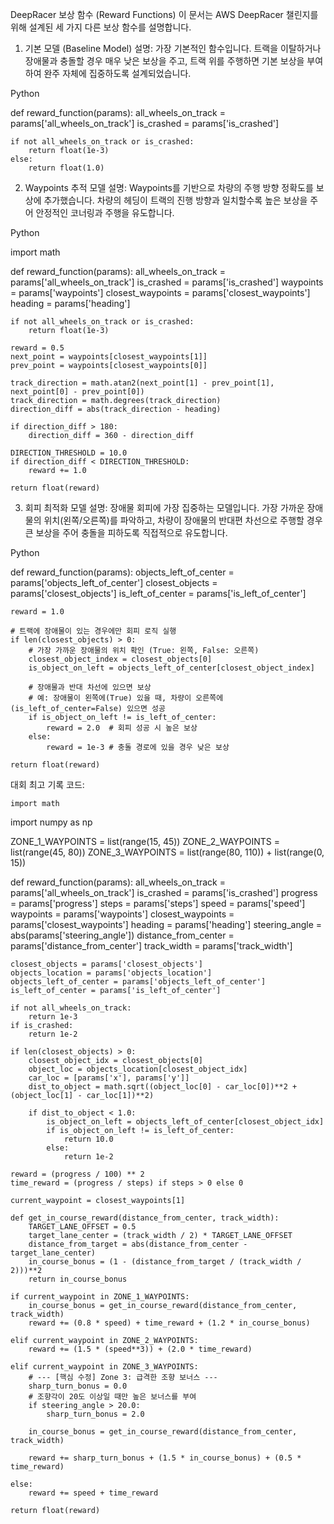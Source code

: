 
DeepRacer 보상 함수 (Reward Functions)
이 문서는 AWS DeepRacer 챌린지를 위해 설계된 세 가지 다른 보상 함수를 설명합니다.

1. 기본 모델 (Baseline Model)
설명: 가장 기본적인 함수입니다. 트랙을 이탈하거나 장애물과 충돌할 경우 매우 낮은 보상을 주고, 트랙 위를 주행하면 기본 보상을 부여하여 완주 자체에 집중하도록 설계되었습니다.

Python

def reward_function(params):
    all_wheels_on_track = params['all_wheels_on_track']
    is_crashed = params['is_crashed']

    if not all_wheels_on_track or is_crashed:
        return float(1e-3)
    else:
        return float(1.0)
        
2. Waypoints 추적 모델
설명: Waypoints를 기반으로 차량의 주행 방향 정확도를 보상에 추가했습니다. 차량의 헤딩이 트랙의 진행 방향과 일치할수록 높은 보상을 주어 안정적인 코너링과 주행을 유도합니다.

Python

import math

def reward_function(params):
    all_wheels_on_track = params['all_wheels_on_track']
    is_crashed = params['is_crashed']
    waypoints = params['waypoints']
    closest_waypoints = params['closest_waypoints']
    heading = params['heading']

    if not all_wheels_on_track or is_crashed:
        return float(1e-3)

    reward = 0.5
    next_point = waypoints[closest_waypoints[1]]
    prev_point = waypoints[closest_waypoints[0]]

    track_direction = math.atan2(next_point[1] - prev_point[1], next_point[0] - prev_point[0])
    track_direction = math.degrees(track_direction)
    direction_diff = abs(track_direction - heading)

    if direction_diff > 180:
        direction_diff = 360 - direction_diff

    DIRECTION_THRESHOLD = 10.0
    if direction_diff < DIRECTION_THRESHOLD:
        reward += 1.0

    return float(reward)
    
3. 회피 최적화 모델
설명: 장애물 회피에 가장 집중하는 모델입니다. 가장 가까운 장애물의 위치(왼쪽/오른쪽)를 파악하고, 차량이 장애물의 반대편 차선으로 주행할 경우 큰 보상을 주어 충돌을 피하도록 직접적으로 유도합니다.

Python

def reward_function(params):
    objects_left_of_center = params['objects_left_of_center']
    closest_objects = params['closest_objects']
    is_left_of_center = params['is_left_of_center']
    
    reward = 1.0

    # 트랙에 장애물이 있는 경우에만 회피 로직 실행
    if len(closest_objects) > 0:
        # 가장 가까운 장애물의 위치 확인 (True: 왼쪽, False: 오른쪽)
        closest_object_index = closest_objects[0]
        is_object_on_left = objects_left_of_center[closest_object_index]

        # 장애물과 반대 차선에 있으면 보상
        # 예: 장애물이 왼쪽에(True) 있을 때, 차량이 오른쪽에(is_left_of_center=False) 있으면 성공
        if is_object_on_left != is_left_of_center:
            reward = 2.0  # 회피 성공 시 높은 보상
        else:
            reward = 1e-3 # 충돌 경로에 있을 경우 낮은 보상

    return float(reward)



















대회 최고 기록 코드:

    import math
import numpy as np

ZONE_1_WAYPOINTS = list(range(15, 45))
ZONE_2_WAYPOINTS = list(range(45, 80))
ZONE_3_WAYPOINTS = list(range(80, 110)) + list(range(0, 15))

def reward_function(params):
    all_wheels_on_track = params['all_wheels_on_track']
    is_crashed = params['is_crashed']
    progress = params['progress']
    steps = params['steps']
    speed = params['speed']
    waypoints = params['waypoints']
    closest_waypoints = params['closest_waypoints']
    heading = params['heading']
    steering_angle = abs(params['steering_angle'])
    distance_from_center = params['distance_from_center']
    track_width = params['track_width']
    
    closest_objects = params['closest_objects']
    objects_location = params['objects_location']
    objects_left_of_center = params['objects_left_of_center']
    is_left_of_center = params['is_left_of_center']

    if not all_wheels_on_track:
        return 1e-3
    if is_crashed:
        return 1e-2

    if len(closest_objects) > 0:
        closest_object_idx = closest_objects[0]
        object_loc = objects_location[closest_object_idx]
        car_loc = [params['x'], params['y']]
        dist_to_object = math.sqrt((object_loc[0] - car_loc[0])**2 + (object_loc[1] - car_loc[1])**2)
        
        if dist_to_object < 1.0:
            is_object_on_left = objects_left_of_center[closest_object_idx]
            if is_object_on_left != is_left_of_center:
                return 10.0
            else:
                return 1e-2

    reward = (progress / 100) ** 2
    time_reward = (progress / steps) if steps > 0 else 0

    current_waypoint = closest_waypoints[1]

    def get_in_course_reward(distance_from_center, track_width):
        TARGET_LANE_OFFSET = 0.5
        target_lane_center = (track_width / 2) * TARGET_LANE_OFFSET
        distance_from_target = abs(distance_from_center - target_lane_center)
        in_course_bonus = (1 - (distance_from_target / (track_width / 2)))**2
        return in_course_bonus

    if current_waypoint in ZONE_1_WAYPOINTS:
        in_course_bonus = get_in_course_reward(distance_from_center, track_width)
        reward += (0.8 * speed) + time_reward + (1.2 * in_course_bonus)
    
    elif current_waypoint in ZONE_2_WAYPOINTS:
        reward += (1.5 * (speed**3)) + (2.0 * time_reward)

    elif current_waypoint in ZONE_3_WAYPOINTS:
        # --- [핵심 수정] Zone 3: 급격한 조향 보너스 ---
        sharp_turn_bonus = 0.0
        # 조향각이 20도 이상일 때만 높은 보너스를 부여
        if steering_angle > 20.0:
            sharp_turn_bonus = 2.0
            
        in_course_bonus = get_in_course_reward(distance_from_center, track_width)
        
        reward += sharp_turn_bonus + (1.5 * in_course_bonus) + (0.5 * time_reward)
    
    else:
        reward += speed + time_reward

    return float(reward)
